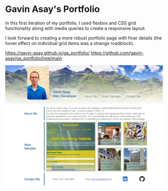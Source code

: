 # Gavin Asay's Portfolio

In this first iteration of my portfolio, I used flexbox and CSS grid functionality along with media queries to create a responsive layout.

I look forward to creating a more robust portfolio page with finer details (the hover effect on individual grid items was a strange roadblock).

https://gavin-asay.github.io/ga_portfolio/
https://github.com/gavin-asay/ga_portfolio/tree/main

![Portfolio Preview](./assets/images/screenshot.jpg)